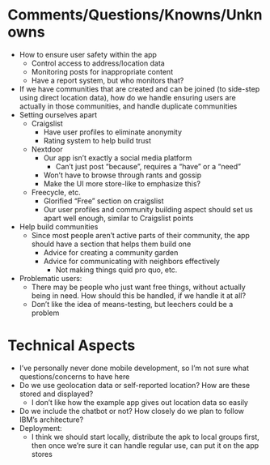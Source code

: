 ﻿# Comments/Questions/Knowns/Unknowns


* How to ensure user safety within the app
   * Control access to address/location data
   * Monitoring posts for inappropriate content
   * Have a report system, but who monitors that?
* If we have communities that are created and can be joined (to side-step using direct location data), how do we handle ensuring users are actually in those communities, and handle duplicate communities
* Setting ourselves apart
   * Craigslist
      * Have user profiles to eliminate anonymity
      * Rating system to help build trust
   * Nextdoor
      * Our app isn’t exactly a social media platform
         * Can’t just post “because”, requires a “have” or a “need”
      * Won’t have to browse through rants and gossip
      * Make the UI more store-like to emphasize this?
   * Freecycle, etc.
      * Glorified “Free” section on craigslist
      * Our user profiles and community building aspect should set us apart well enough, similar to Craigslist points
* Help build communities
   * Since most people aren’t active parts of their community, the app should have a section that helps them build one
      * Advice for creating a community garden
      * Advice for communicating with neighbors effectively
         * Not making things quid pro quo, etc.
* Problematic users:
   * There may be people who just want free things, without actually being in need. How should this be handled, if we handle it at all?
   * Don’t like the idea of means-testing, but leechers could be a problem




# Technical Aspects


* I’ve personally never done mobile development, so I’m not sure what questions/concerns to have here
* Do we use geolocation data or self-reported location? How are these stored and displayed?
   * I don’t like how the example app gives out location data so easily
* Do we include the chatbot or not? How closely do we plan to follow IBM’s architecture?
* Deployment:
   * I think we should start locally, distribute the apk to local groups first, then once we’re sure it can handle regular use, can put it on the app stores
